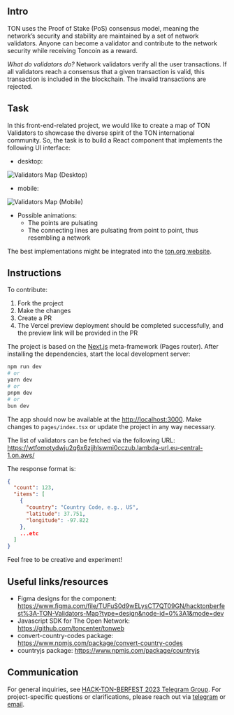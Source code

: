## Intro

TON uses the Proof of Stake (PoS) consensus model, meaning the network’s security and stability are maintained by a set of network validators. Anyone can become a validator and contribute to the network security while receiving Toncoin as a reward. 

_What do validators do?_ Network validators verify all the user transactions. If all validators reach a consensus that a given transaction is valid, this transaction is included in the blockchain. The invalid transactions are rejected.

## Task

In this front-end-related project, we would like to create a map of TON Validators to showcase the diverse spirit of the TON international community. So, the task is to build a React component that implements the following UI interface:

- desktop:

![Validators Map (Desktop)](https://github.com/ton-developers/ton-validators-map/assets/20891090/4b939b70-7d36-4f39-9566-ecfb5eca1d65)

- mobile:

![Validators Map (Mobile)](https://github.com/ton-developers/ton-validators-map/assets/20891090/a41622ec-eb31-446c-bdb9-cac62f3b3f64)

- Possible animations:
  - The points are pulsating
  - The connecting lines are pulsating from point to point, thus resembling a network

The best implementations might be integrated into the [ton.org website](https://ton.org/).

## Instructions

To contribute:
1. Fork the project
2. Make the changes
3. Create a PR
4. The Vercel preview deployment should be completed successfully, and the preview link will be provided in the PR

The project is based on the [Next.js](https://nextjs.org/) meta-framework (Pages router). After installing the dependencies, start the local development server:
```bash
npm run dev
# or
yarn dev
# or
pnpm dev
# or
bun dev
```
The app should now be available at the [http://localhost:3000](http://localhost:3000). Make changes to `pages/index.tsx` or update the project in any way necessary.

The list of validators can be fetched via the following URL: https://wtfomotydwju2q6x6zjjhlswmi0cczub.lambda-url.eu-central-1.on.aws/

The response format is:
```json
{
  "count": 123,
  "items": [
    {
      "country": "Country Code, e.g., US",
      "latitude": 37.751,
      "longitude": -97.822
    },
    ...etc  
  ]
}
```

Feel free to be creative and experiment!

## Useful links/resources

- Figma designs for the component: https://www.figma.com/file/TUFuS0d9wELysCT7QT09GN/hacktonberfest%3A-TON-Validators-Map?type=design&node-id=0%3A1&mode=dev
- Javascript SDK for The Open Network: https://github.com/toncenter/tonweb
- convert-country-codes package: https://www.npmjs.com/package/convert-country-codes
- countryjs package: https://www.npmjs.com/package/countryjs

## Communication

For general inquiries, see [HACK-TON-BERFEST 2023 Telegram Group](https://t.me/hack_ton_berfest_2023). For project-specific questions or clarifications, please reach out via [telegram](https://t.me/andreyxdd) or [email](andrei.v@ton.org).
